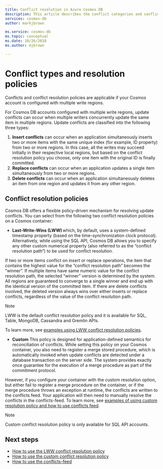 ```yaml
---
title: Conflict resolution in Azure Cosmos DB 
description: This article describes the conflict categories and conflict resolution policies in Azure Cosmos DB.
services: cosmos-db
author: markjbrown

ms.service: cosmos-db
ms.topic: conceptual
ms.date: 10/26/2018
ms.author: mjbrown

---
```


# Conflict types and resolution policies

Conflicts and conflict resolution policies are applicable if your Cosmos account is configured with multiple write regions.

For Cosmos DB accounts configured with multiple write regions, update conflicts can occur when multiple writers concurrently update the same item in multiple regions. Update conflicts are classified into the following three types:

1. **Insert conflicts** can occur when an application simultaneously inserts two or more items with the same unique index (for example, ID property) from two or more regions. In this case, all the writes may succeed initially in their respective local regions, but based on the conflict resolution policy you choose, only one item with the original ID is finally committed.
2. **Replace conflicts** can occur when an application updates a single item simultaneously from two or more regions.
3. **Delete conflicts** can occur when an application simultaneously deletes an item from one region and updates it from any other region.

## Conflict resolution policies

Cosmos DB offers a flexible policy-driven mechanism for resolving update conflicts. You can select from the following two conflict resolution policies on a Cosmos container:

- **Last-Write-Wins (LWW)** which, by default, uses a system-defined timestamp property (based on the time-synchronization clock protocol). Alternatively, while using the SQL API, Cosmos DB allows you to specify any other custom numerical property (also referred to as the “conflict resolution path”) to be used for conflict resolution.  

If two or more items conflict on insert or replace operations, the item that contains the highest value for the “conflict resolution path” becomes the “winner”. If multiple items have same numeric value for the conflict resolution path, the selected “winner” version is determined by the system. All regions are guaranteed to converge to a single winner and end up with the identical version of the committed item. If there are delete conflicts involved, the deleted version always wins over either inserts or replace conflicts, regardless of the value of the conflict resolution path.

> [!NOTE]
> LWW is the default conflict resolution policy and it is available for SQL, Table, MongoDB, Cassandra and Gremlin APIs.

To learn more, see [examples using LWW conflict resolution policies](how-to-manage-conflicts.md#create-a-last-writer-wins-conflict-resolution-policy).

- **Custom** This policy is designed for application-defined semantics for reconciliation of conflicts. While setting this policy on your Cosmos container, you also need to register a merge stored procedure, which is automatically invoked when update conflicts are detected under a database transaction on the server side. The system provides exactly once guarantee for the execution of a merge procedure as part of the commitment protocol.  

However, if you configure your container with the custom resolution option, but either fail to register a merge procedure on the container, or if the merge procedure throws an exception at runtime, the conflicts are written to the conflicts feed. Your application will then need to manually resolve the conflicts in the conflicts-feed. To learn more, see [examples of using custom resolution policy and how to use conflicts feed](how-to-manage-conflicts.md#create-a-last-writer-wins-conflict-resolution-policy).

> [!NOTE]
> Custom conflict resolution policy is only available for SQL API accounts.

## Next steps

- [How to use the LWW conflict resolution policy](how-to-manage-conflicts.md#create-a-last-writer-wins-conflict-resolution-policy)
- [How to use the custom conflict resolution policy](how-to-manage-conflicts.md#create-a-last-writer-wins-conflict-resolution-policy)
- [How to use the conflicts-feed](how-to-manage-conflicts.md#read-from-conflict-feed)
